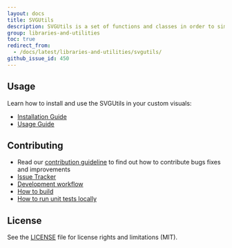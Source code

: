 ```yaml
---
layout: docs
title: SVGUtils
description: SVGUtils is a set of functions and classes in order to simplify SVG manipulations for Power BI custom visuals
group: libraries-and-utilities
toc: true
redirect_from:
  - /docs/latest/libraries-and-utilities/svgutils/
github_issue_id: 450
---
```


## Usage
Learn how to install and use the SVGUtils in your custom visuals:
* [Installation Guide](https://github.com/Microsoft/powerbi-visuals-utils-svgutils/blob/master/docs/usage/installation-guide.md)
* [Usage Guide](https://github.com/Microsoft/powerbi-visuals-utils-svgutils/blob/master/docs/usage/usage-guide.md)

## Contributing
* Read our [contribution guideline](https://github.com/Microsoft/powerbi-visuals-utils-svgutils/blob/master/CONTRIBUTING.md) to find out how to contribute bugs fixes and improvements
* [Issue Tracker](https://github.com/Microsoft/powerbi-visuals-utils-svgutils/issues)
* [Development workflow](https://github.com/Microsoft/powerbi-visuals-utils-svgutils/blob/master/docs/dev/development-workflow.md)
* [How to build](https://github.com/Microsoft/powerbi-visuals-utils-svgutils/blob/master/docs/dev/development-workflow.md#how-to-build)
* [How to run unit tests locally](https://github.com/Microsoft/powerbi-visuals-utils-svgutils/blob/master/docs/dev/development-workflow.md#how-to-run-unit-tests-locally)

## License
See the [LICENSE](https://github.com/Microsoft/powerbi-visuals-utils-svgutils/blob/master/LICENSE) file for license rights and limitations (MIT).
